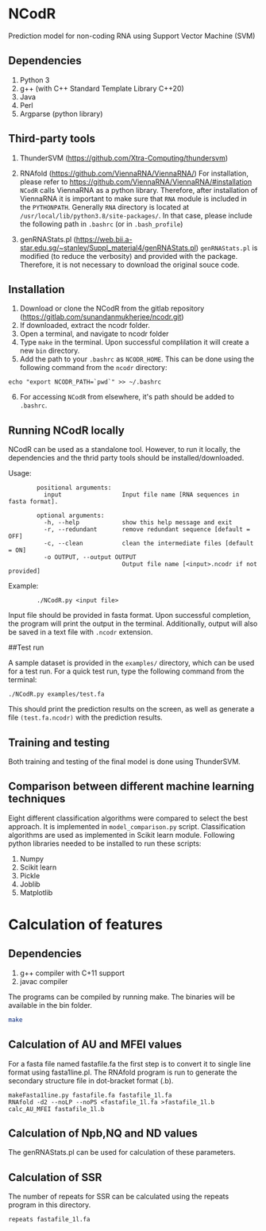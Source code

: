 # NCodR
Prediction model for non-coding RNA using Support Vector Machine (SVM)

## Dependencies
1. Python 3
2. g++  (with  C++ Standard Template Library C++20)
3. Java 
4. Perl
5. Argparse (python library)


## Third-party tools
1. ThunderSVM (https://github.com/Xtra-Computing/thundersvm)

2. RNAfold (https://github.com/ViennaRNA/ViennaRNA/)
        For installation, please refer to https://github.com/ViennaRNA/ViennaRNA/#installation
        ```NCodR``` calls ViennaRNA as a python library. Therefore, after installation of ViennaRNA it is
        important to make sure that ```RNA``` module is included in the ```PYTHONPATH```.
        Generally ```RNA``` directory is located at ```/usr/local/lib/python3.8/site-packages/```.
        In that case, please include the following path in ```.bashrc``` (or in ```.bash_profile```)
        
3. genRNAStats.pl (https://web.bii.a-star.edu.sg/~stanley/Suppl_material4/genRNAStats.pl)
        ```genRNAStats.pl``` is modified (to reduce the verbosity) and provided with the package.
        Therefore, it is not necessary to download the original souce code.


## Installation
1. Download or clone the NCodR from the gitlab repository (https://gitlab.com/sunandanmukherjee/ncodr.git)
2. If downloaded, extract the ncodr folder.
3. Open a terminal, and navigate to ncodr folder
4. Type ```make``` in the terminal. Upon successful complilation it will create a new ```bin``` directory.
5. Add the path to your ```.bashrc``` as ```NCODR_HOME```. This can be done using the following command from the ```ncodr``` directory:

```
echo "export NCODR_PATH=`pwd`" >> ~/.bashrc

```
6. For accessing ```NCodR``` from elsewhere, it's path should be added to ```.bashrc```.

## Running NCodR locally
NCodR can be used as a standalone tool. However, to run it locally, the dependencies and the thrid party tools should be installed/downloaded.

Usage:

```
        positional arguments:
          input                 Input file name [RNA sequences in fasta format].

        optional arguments:
          -h, --help            show this help message and exit
          -r, --redundant       remove redundant sequence [default = OFF]
          -c, --clean           clean the intermediate files [default = ON]
          -o OUTPUT, --output OUTPUT
                                Output file name [<input>.ncodr if not provided]

```



Example:
```
        ./NCodR.py <input file>
```
Input file should be provided in fasta format. Upon successful completion, the program will print
the output in the terminal. Additionally, output will also be saved in a text file with ```.ncodr```
extension. 

##Test run

A sample dataset is provided in the ```examples/``` directory, which can be used for a test run. For a quick test run, type the following command from the terminal:
```
./NCodR.py examples/test.fa
```
This should print the prediction results on the screen, as well as generate a file ```(test.fa.ncodr)``` with the prediction results.

## Training and testing
Both training and testing of the final model is done using ThunderSVM.

## Comparison between different machine learning techniques
Eight different classification algorithms were compared to select the best approach. It is implemented in ```model_comparison.py``` script. Classification algorithms are used as implemented in Scikit learn module.
Following python libraries needed to be installed to run these scripts:
1. Numpy 
2. Scikit learn
3. Pickle
4. Joblib
5. Matplotlib


# Calculation of features

## Dependencies
1. g++ compiler with C+11 support
2. javac compiler 


The programs can be compiled by running make. The binaries will be available in the bin folder.

```bash
make
```
## Calculation of AU and MFEI values

For a fasta file named fastafile.fa the first step is to convert it to single line format using fasta1line.pl. The RNAfold program is run to generate the secondary structure file in dot-bracket format (.b). 

```
makeFasta1line.py fastafile.fa fastafile_1l.fa
RNAfold -d2 --noLP --noPS <fastafile_1l.fa >fastafile_1l.b
calc_AU_MFEI fastafile_1l.b
```

## Calculation of Npb,NQ and ND values

The genRNAStats.pl can be used for calculation of these parameters.

## Calculation of SSR

The number of repeats for SSR can be calculated using the repeats program in this directory.

```
repeats fastafile_1l.fa
```

